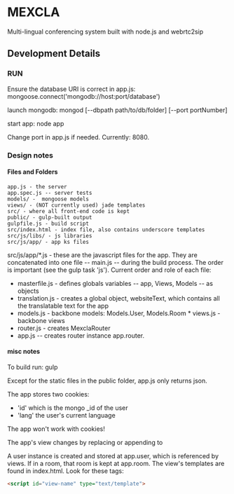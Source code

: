 # MEXCLA

Multi-lingual conferencing system built with node.js and webrtc2sip

## Development Details

### RUN

Ensure the database URI is correct in app.js: mongoose.connect('mongodb://host:port/database')

launch mongodb: mongod [--dbpath path/to/db/folder] [--port portNumber]

start app: node app

Change port in app.js if needed. Currently: 8080.

### Design notes

#### Files and Folders

```
app.js - the server
app.spec.js -- server tests
models/ -  mongoose models
views/ - (NOT currently used) jade templates
src/ - where all front-end code is kept
public/ - gulp-built output
gulpfile.js - build script
src/index.html - index file, also contains underscore templates
src/js/libs/ - js libraries
src/js/app/ - app ks files
```
src/js/app/*.js - these are the javascript files for the app. They are concatenated into one file -- main.js -- during the build process. The order is important (see the gulp task 'js'). Current order and role of each file:

  * masterfile.js - defines globals variables -- app, Views, Models -- as objects
  * translation.js - creates a global object, websiteText, which contains all the translatable text for the app
  * models.js - backbone models: Models.User, Models.Room  * views.js - backbone views
  * router.js - creates MexclaRouter
  * app.js -- creates router instance app.router.
    
#### misc notes

To build run: gulp

Except for the static files in the public folder, app.js only returns json.

The app stores two cookies:
  * 'id' which is the mongo _id of the user
  * 'lang' the user's current language
  
The app won't work with cookies!

The app's view changes by replacing or appending to <div id="content">

A user instance is created and stored at app.user, which is referenced by views. If in a room, that room is kept at app.room. The view's templates are found in index.html. Look for these tags:

``` html
<script id="view-name" type="text/template">
``` 


